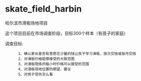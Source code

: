# skate_field_harbin
哈尔滨市滑板场地项目



这个项目目前在市场调查阶段，目标300个样本（有孩子的家庭）

调查目标:  
          
          1、确认家长是否有意愿花少量的钱让孩子学习滑板，按次交钱或按月交钱
          2、对滑板价格能够接受的大致范围
          3、对滑板陪练的每小时价格可以接受的范围
          4、对滑板场地位置的期望、建议
          5、对孩子受伤怎么看
